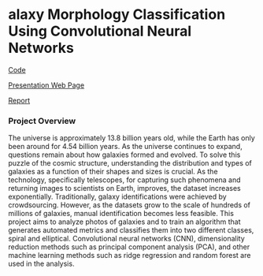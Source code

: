 # alaxy Morphology Classification Using Convolutional Neural Networks

[Code](https://github.com/yunqingjia/galaxy-cnn/tree/main/galaxy-cnn/code/)

[Presentation Web Page](https://github.com/yunqingjia/galaxy-cnn/tree/main/galaxy-cnn/galaxy-cnn-presentation/)

[Report](https://github.com/yunqingjia/galaxy-cnn/blob/main/Galaxy_Morphology_Classification_Using_CNN.pdf)

### Project Overview

The universe is approximately 13.8 billion years old, while the Earth has only been around for 4.54 billion years. As the universe continues to expand, questions remain about how galaxies formed and evolved. To solve this puzzle of the cosmic structure, understanding the distribution and types of galaxies as a function of their shapes and sizes is crucial. As the technology, specifically telescopes, for capturing such phenomena and returning images to scientists on Earth, improves, the dataset increases exponentially. Traditionally, galaxy identifications were achieved by crowdsourcing. However, as the datasets grow to the scale of hundreds of millions of galaxies, manual identification becomes less feasible. This project aims to analyze photos of galaxies and to train an algorithm that generates automated metrics and classifies them into two different classes, spiral and elliptical. Convolutional neural networks (CNN), dimensionality reduction methods such as principal component analysis (PCA), and other machine learning methods such as ridge regression and random forest are used in the analysis.
